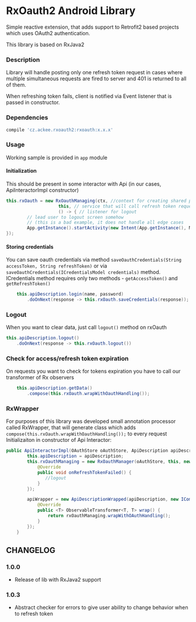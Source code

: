 # RxOauth2 Android Library

Simple reactive extension, that adds support to Retrofit2 based projects which uses OAuth2 authentication. 

This library is based on RxJava2

### Description
Library will handle posting only one refresh token request in cases where multiple simultaneous requests are fired to server and 401 is returned to all of them.

When refreshing token fails, client is notified via Event listener that is passed in constructor. 

### Dependencies
```groovy
compile 'cz.ackee.rxoauth2:rxoauth:x.x.x'

```

### Usage
Working sample is provided in `app` module
#### Initialization
This should be present in some interactor with Api (in our cases, ApiInteractorImpl constructor)
```java
this.rxOauth = new RxOauthManaging(ctx, //context for creating shared preferneces with oauth info
                    this, // service that will call refresh token request
                    () -> { // listener for logout
        // lead user to logout screen somehow
        // (this is a bad example, it does not handle all edge cases
        App.getInstance().startActivity(new Intent(App.getInstance(), MainActivity.class).addFlags(Intent.FLAG_ACTIVITY_NEW_TASK));
});
```
#### Storing credentials
You can save oauth credentials via method `saveOauthCredentials(String accessToken, String refreshToken)` or via `saveOauthCredentials(ICredentialsModel credentials)` method. ICredentials method requires only two methods - `getAccessToken()` and `getRefreshToken()`
```java
    this.apiDescription.login(name, password)
        .doOnNext(response -> this.rxOauth.saveCredentials(response));
```
### Logout
When you want to clear data, just call `logout()` method on rxOauth
```java
this.apiDescription.logout()
    .doOnNext(response -> this.rxOauth.logout())
```

### Check for access/refresh token expiration
On requests you want to check for tokens expiration you have to call our transformer of Rx observers
```java
    this.apiDescription.getData()
        .compose(this.rxOauth.wrapWithOauthHandling());
```

### RxWrapper
For purposes of this library was developed small annotation processor called RxWrapper, that will generate class which adds `compose(this.rxOauth.wrapWithOauthHandling());` to every request
Initializaiton in constructor of Api Interactor:
```java
public ApiInteractorImpl(OAuthStore oAuthStore, ApiDescription apiDescription) {
        this.apiDescription = apiDescription;
        this.rxOauthManaging = new RxOauthManager(oAuthStore, this, new IOauthEventListener() {
            @Override
            public void onRefreshTokenFailed() {
               //logout
            }
        });

        apiWrapper = new ApiDescriptionWrapped(apiDescription, new IComposeWrapper() {
            @Override
            public <T> ObservableTransformer<T, T> wrap() {
                return rxOauthManaging.wrapWithOAuthHandling();
            }
        });
    }
```


## CHANGELOG
### 1.0.0
- Release of lib with RxJava2 support
### 1.0.3
- Abstract checker for errors to give user ability to change behavior when to refresh token

